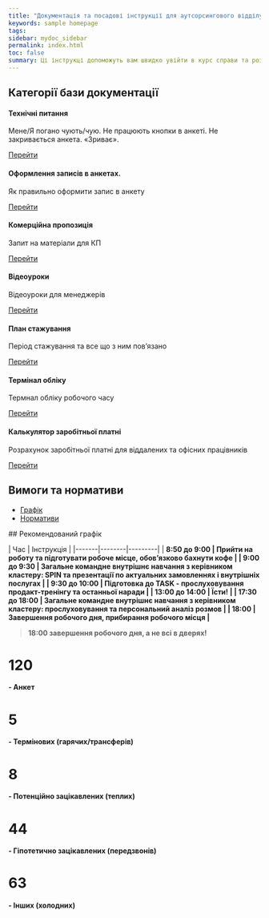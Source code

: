 ```yaml
---
title: "Документація та посадові інструкції для аутсорсингового відділу продажу"
keywords: sample homepage
tags: 
sidebar: mydoc_sidebar
permalink: index.html
toc: false
summary: Ці інструкці допоможуть вам швидко увійти в курс справи та розпочати роботу. Також тут зібрані практично всі відомі технічні проблеми, які можуть відбутись за час вашого перебування за робочим місцем. Якщо ви не змогли знайти тут вирішення своєї проблеми зверніться до it - спеціаліста. 
---
```


<div class="row"> 
         <div class="col-lg-12">
             <h2 class="page-header">Категорії бази документації</h2>
         </div>
         <div class="col-md-3 col-sm-6">
             <div class="panel panel-default text-center">
                 <div class="panel-heading">
                     <span class="fa-stack fa-5x">
                           <i class="fa fa-circle fa-stack-2x text-primary"></i>
                           <i class="fa fa-phone fa-stack-1x fa-inverse"></i>
                     </span>
                 </div>
                 <div class="panel-body">
                     <h4>Технічні питання</h4>
                     <p>Мене/Я погано чують/чую. Не працюють кнопки в анкеті. Не закривається анкета. «Зриває».</p>
                     <a href="technical_problems.html" class="btn btn-primary">Перейти</a>
                 </div>
             </div>
         </div>
         <div class="col-md-3 col-sm-6">
             <div class="panel panel-default text-center">
                 <div class="panel-heading">
                     <span class="fa-stack fa-5x">
                           <i class="fa fa-circle fa-stack-2x text-primary"></i>
                           <i class="fa fa-pencil-square-o fa-stack-1x fa-inverse"></i>
                     </span>
                 </div>
                 <div class="panel-body">
                     <h4>Оформлення записів в анкетах.</h4>
                     <p>Як правильно оформити запис в анкету</p>
                     <a href="anketa.html" class="btn btn-primary">Перейти</a>
                 </div>
             </div>
         </div>
         <div class="col-md-3 col-sm-6">
             <div class="panel panel-default text-center">
                 <div class="panel-heading">
                     <span class="fa-stack fa-5x">
                           <i class="fa fa-circle fa-stack-2x text-primary"></i>
                           <i class="fa fa-support fa-stack-1x fa-inverse"></i>
                     </span>
                 </div>
                 <div class="panel-body">
                     <h4>Комерційна пропозиція</h4>
                     <p>Запит на матеріали для КП</p>
                     <a href="commercial_offer.html" class="btn btn-primary">Перейти</a>
                 </div>
             </div>
         </div>
         <div class="col-md-3 col-sm-6">
             <div class="panel panel-default text-center">
                 <div class="panel-heading">
                     <span class="fa-stack fa-5x">
                           <i class="fa fa-circle fa-stack-2x text-primary"></i>
                           <i class="fa fa-play fa-stack-1x fa-inverse"></i>
                     </span>
                 </div>
                 <div class="panel-body">
                     <h4>Відеоуроки</h4>
                     <p>Відеоуроки для менеджерів</p>
                     <a href="tutorials.html" class="btn btn-primary">Перейти</a>
                 </div>
             </div>
         </div>
</div>

<div class="row"> 
         <div class="col-lg-12">
         </div>
         <div class="col-md-3 col-sm-6">
             <div class="panel panel-default text-center">
                 <div class="panel-heading">
                     <span class="fa-stack fa-5x">
                           <i class="fa fa-circle fa-stack-2x text-primary"></i>
                           <i class="fa fa-money fa-stack-1x fa-inverse"></i>
                     </span>
                 </div>
                 <div class="panel-body">
                     <h4>План стажування</h4>
                     <p>Період стажування та все що з ним повʼязано</p>
                     <a href="salary.html" class="btn btn-primary">Перейти</a>
                 </div>
             </div>
         </div>
         <div class="col-md-3 col-sm-6">
             <div class="panel panel-default text-center">
                 <div class="panel-heading">
                     <span class="fa-stack fa-5x">
                           <i class="fa fa-circle fa-stack-2x text-primary"></i>
                           <i class="fa fa-address-card  fa-stack-1x fa-inverse"></i>
                     </span>
                 </div>
                 <div class="panel-body">
                     <h4>Термінал обліку</h4>
                     <p>Термнал обліку робочого часу</p>
                     <a href="terminal.html" class="btn btn-primary">Перейти</a>
                 </div>
             </div>
         </div>
         <div class="col-md-3 col-sm-6">
             <div class="panel panel-default text-center">
                 <div class="panel-heading">
                     <span class="fa-stack fa-5x">
                           <i class="fa fa-circle fa-stack-2x text-primary"></i>
                           <i class="fa fa-calculator  fa-stack-1x fa-inverse"></i>
                     </span>
                 </div>
                 <div class="panel-body">
                     <h4>Калькулятор заробітньої платні</h4>
                     <p>Розрахунок заробітньої платні для віддалених та офісних працівників</p>
                     <a href="calculateSalary.html" class="btn btn-primary">Перейти</a>
                 </div>
             </div>
         </div>
         </div>

## Вимоги та нормативи

<ul id="profileTabs" class="nav nav-tabs">
    <li class="active"><a class="noCrossRef" href="#profile" data-toggle="tab">Графік</a></li>
    <li><a class="noCrossRef" href="#match" data-toggle="tab">Нормативи</a></li>
</ul>
  <div class="tab-content">
<div role="tabpanel" class="tab-pane active" id="profile" markdown="1">
## Рекомендований графік

| Час | Інструкція |
|-------|--------|---------|
| <b>8:50 до 9:00<b> | Прийти на роботу та підготувати робоче місце, обовʼязково бахнути кофе |
| <b>9:00 до 9:30<b> | Загальне командне внутрішнє навчання з керівником кластеру: SPIN та презентації по актуальних замовленнях і  внутрішніх послугах |
| <b>9:30 до 10:00<b> | Підготовка до TASK - прослуховування продакт-тренінгу та останньої наради |
| <b>13:00 до 14:00<b> | Їсти! |
| <b>17:30 до 18:00<b> | Загальне командне внутрішнє навчання з керівником кластеру: прослуховування та персональний аналіз розмов |
| <b>18:00<b> | Завершення робочого дня, прибирання робочого місця |

> 18:00 завершення робочого дня, а не всі в дверях!
</div>

<div role="tabpanel" class="tab-pane" id="match">
   <h1>120</h1><p>- Анкет</p>
   <h1>5</h1><p>- Термінових (гарячих/трансферів)</p>
   <h1>8</h1><p>- Потенційно зацікавлених (теплих)</p>
   <h1>44</h1><p>- Гіпотетично зацікавлених (передзвонів)</p>
   <h1>63</h1><p>- Інших (холодних)</p>
</div>
</div>



